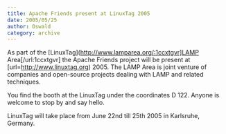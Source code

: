 ```yaml
---
title: Apache Friends present at LinuxTag 2005
date: 2005/05/25
author: Oswald
category: archive
---
```


As part of the [LinuxTag](http://www.lamparea.org/:1ccxtgvr]LAMP Area[/url:1ccxtgvr] the Apache Friends project will be present at [url=http://www.linuxtag.org) 2005.  The LAMP Area is joint venture of companies and open-source projects dealing with LAMP and related techniques. 

You find the booth at the LinuxTag under the coordinates D 122.
Anyone is welcome to stop by and say hello.

LinuxTag will take place from June 22nd till 25th 2005 in Karlsruhe, Germany.
